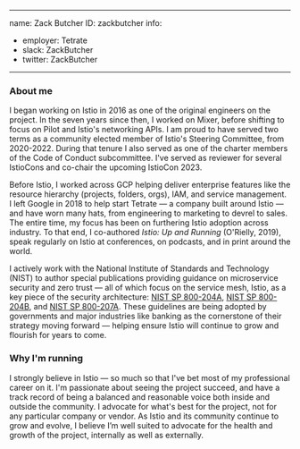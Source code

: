 -------------------------------------------------------------
name: Zack Butcher
ID: zackbutcher
info:
  - employer: Tetrate
  - slack: ZackButcher
  - twitter: ZackButcher
-------------------------------------------------------------

### About me


I began working on Istio in 2016 as one of the original engineers on the project. In the seven years since then, I worked on Mixer, before shifting to focus on Pilot and Istio's networking APIs. I am proud to have served two terms as a community elected member of Istio's Steering Committee, from 2020-2022. During that tenure I also served as one of the charter members of the Code of Conduct subcommittee. I've served as reviewer for several IstioCons and co-chair the upcoming IstioCon 2023.


Before Istio, I worked across GCP helping deliver enterprise features like the resource hierarchy (projects, folders, orgs), IAM, and service management. I left Google in 2018 to help start Tetrate — a company built around Istio — and have worn many hats, from engineering to marketing to devrel to sales. The entire time, my focus has been on furthering Istio adoption across industry. To that end, I co-authored _Istio: Up and Running_ (O'Rielly, 2019), speak regularly on Istio at conferences, on podcasts, and in print around the world.


I actively work with the National Institute of Standards and Technology (NIST) to author special publications providing guidance on microservice security and zero trust — all of which focus on the service mesh, Istio, as a key piece of the security architecture: [NIST SP 800-204A](https://nvlpubs.nist.gov/nistpubs/SpecialPublications/NIST.SP.800-204A.pdf), [NIST SP 800-204B](https://nvlpubs.nist.gov/nistpubs/SpecialPublications/NIST.SP.800-204B.pdf), and [NIST SP 800-207A](https://nvlpubs.nist.gov/nistpubs/SpecialPublications/NIST.SP.800-207A.ipd.pdf). These guidelines are being adopted by governments and major industries like banking as the cornerstone of their strategy moving forward — helping ensure Istio will continue to grow and flourish for years to come.


### Why I'm running


I strongly believe in Istio — so much so that I've bet most of my professional career on it. I'm passionate about seeing the project succeed, and have a track record of being a balanced and reasonable voice both inside and outside the community. I advocate for what's best for the project, not for any particular company or vendor. As Istio and its community continue to grow and evolve, I believe I’m well suited to advocate for the health and growth of the project, internally as well as externally.
